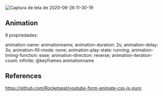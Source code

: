 ![Captura de tela de 2020-06-26 11-30-19](https://user-images.githubusercontent.com/56950752/85868314-7a233700-b7a0-11ea-8ba6-33c236bd9991.png)

## Animation 

8 propriedades:

animation-name: animationname;
animation-duration: 2s;
animation-delay: 3s;
animation-fill-mode: none;
animation-play-state: running;
animation-timing-function: ease;
animation-direction: reverse;
animation-iteration-count: infinite;
@keyframes animationname 


## References 

https://github.com/Rocketseat/youtube-form-animate-css-js-puro
